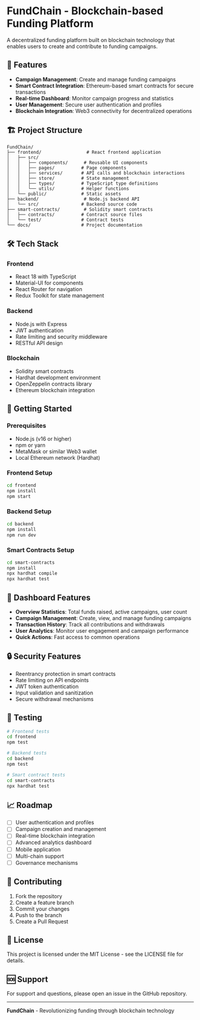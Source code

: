 # FundChain - Blockchain-based Funding Platform

A decentralized funding platform built on blockchain technology that enables users to create and contribute to funding campaigns.

## 🚀 Features

- **Campaign Management**: Create and manage funding campaigns
- **Smart Contract Integration**: Ethereum-based smart contracts for secure transactions
- **Real-time Dashboard**: Monitor campaign progress and statistics
- **User Management**: Secure user authentication and profiles
- **Blockchain Integration**: Web3 connectivity for decentralized operations

## 🏗️ Project Structure

```
FundChain/
├── frontend/                 # React frontend application
│   ├── src/
│   │   ├── components/      # Reusable UI components
│   │   ├── pages/          # Page components
│   │   ├── services/       # API calls and blockchain interactions
│   │   ├── store/          # State management
│   │   ├── types/          # TypeScript type definitions
│   │   └── utils/          # Helper functions
│   └── public/             # Static assets
├── backend/                 # Node.js backend API
│   └── src/                # Backend source code
├── smart-contracts/         # Solidity smart contracts
│   ├── contracts/          # Contract source files
│   └── test/               # Contract tests
└── docs/                   # Project documentation
```

## 🛠️ Tech Stack

### Frontend
- React 18 with TypeScript
- Material-UI for components
- React Router for navigation
- Redux Toolkit for state management

### Backend
- Node.js with Express
- JWT authentication
- Rate limiting and security middleware
- RESTful API design

### Blockchain
- Solidity smart contracts
- Hardhat development environment
- OpenZeppelin contracts library
- Ethereum blockchain integration

## 🚀 Getting Started

### Prerequisites
- Node.js (v16 or higher)
- npm or yarn
- MetaMask or similar Web3 wallet
- Local Ethereum network (Hardhat)

### Frontend Setup
```bash
cd frontend
npm install
npm start
```

### Backend Setup
```bash
cd backend
npm install
npm run dev
```

### Smart Contracts Setup
```bash
cd smart-contracts
npm install
npx hardhat compile
npx hardhat test
```

## 📱 Dashboard Features

- **Overview Statistics**: Total funds raised, active campaigns, user count
- **Campaign Management**: Create, view, and manage funding campaigns
- **Transaction History**: Track all contributions and withdrawals
- **User Analytics**: Monitor user engagement and campaign performance
- **Quick Actions**: Fast access to common operations

## 🔒 Security Features

- Reentrancy protection in smart contracts
- Rate limiting on API endpoints
- JWT token authentication
- Input validation and sanitization
- Secure withdrawal mechanisms

## 🧪 Testing

```bash
# Frontend tests
cd frontend
npm test

# Backend tests
cd backend
npm test

# Smart contract tests
cd smart-contracts
npx hardhat test
```

## 📈 Roadmap

- [ ] User authentication and profiles
- [ ] Campaign creation and management
- [ ] Real-time blockchain integration
- [ ] Advanced analytics dashboard
- [ ] Mobile application
- [ ] Multi-chain support
- [ ] Governance mechanisms

## 🤝 Contributing

1. Fork the repository
2. Create a feature branch
3. Commit your changes
4. Push to the branch
5. Create a Pull Request

## 📄 License

This project is licensed under the MIT License - see the LICENSE file for details.

## 🆘 Support

For support and questions, please open an issue in the GitHub repository.

---

**FundChain** - Revolutionizing funding through blockchain technology
